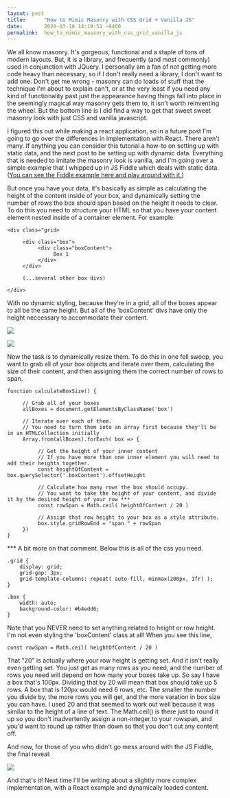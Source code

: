 ```yaml
---
layout: post
title:      "How to Mimic Masonry with CSS Grid + Vanilla JS"
date:       2020-03-10 14:19:51 -0400
permalink:  how_to_mimic_masonry_with_css_grid_vanilla_js
---
```



We all know masonry. It's gorgeous, functional and a staple of tons of modern layouts. But, it is a library, and frequently (and most commonly) used in conjunction with JQuery. I personally am a fan of not getting more code heavy than necessary, so if I don't really need a library, I don't want to add one. Don't get me wrong - masonry can do loads of stuff that the technique I'm about to explain can't, or at the very least if you need any kind of functionality past just the appearance having things fall into place in the seemingly magical way masonry gets them to, it isn't worth reinventing the wheel. But the bottom line is I did find a way to get that sweet sweet masonry look with just CSS and vanilla javascript.

I figured this out while making a react application, so in a future post I'm going to go over the differences in implementation with React. There aren't many. If anything you can consider this tutorial a how-to on setting up with static data, and the next post to be setting up with dynamic data. Everything that is needed to imitate the masonry look is vanilla, and I'm going over a simple example that I whipped up in JS Fiddle which deals with static data. ([You can see the Fiddle example here and play around with it.](https://jsfiddle.net/h1dmqtjp/4/))

But once you have your data, it's basically as simple as calculating the height of the content inside of your box, and dynamically setting the number of rows the box should span based on the height it needs to clear. To do this you need to structure your HTML so that you have your content element nested inside of a container element. For example: 

```
<div class="grid>

     <div class="box">
          <div class="boxContent">
               Box 1
          </div>
     </div>

     (...several other box divs)
		 
</div>
```

With no dynamic styling, because they're in a grid, all of the boxes appear to all be the same height. But all of the 'boxContent' divs have only the height neccessary to accommodate their content. 


![](https://imgur.com/UmCuMpT.png) 

![](https://imgur.com/UKpA8vH.png)


Now the task is to dynamically resize them. To do this in one fell swoop, you want to grab all of your box objects and iterate over them, calculating the size of their content, and then assigning them the correct number of rows to span.

```
function calculateBoxSize() {

     // Grab all of your boxes
     allBoxes = document.getElementsByClassName('box')
		 
     // Iterate over each of them. 
     // You need to turn them into an array first because they'll be in an HTMLCollection initially
     Array.from(allBoxes).forEach( box => {
		 
          // Get the height of your inner content
          // If you have more than one inner element you will need to add their heights together.
          const heightOfContent = box.querySelector('.boxContent').offsetHeight
					
          // Calculate how many rows the box should occupy.
          // You want to take the height of your content, and divide it by the desired height of your row ***
          const rowSpan = Math.ceil( heightOfContent / 20 )
					
          // Assign that row height to your box as a style attribute.
          box.style.gridRowEnd = "span " + rowSpan
     })
}
```

*** A bit more on that comment. Below this is all of the css you need. 

```
.grid {
    display: grid;
    grid-gap: 3px;
    grid-template-columns: repeat( auto-fill, minmax(200px, 1fr) );
}

.box {
    width: auto;
    background-color: #b4edd6;
}
```

Note that you NEVER need to set anything related to height or row height. I'm not even styling the 'boxContent' class at all! When you see this line,

```const rowSpan = Math.ceil( heightOfContent / 20 )```

That "20" is actually where your row height is getting set. And it isn't really even getting set. You just get as many rows as you need, and the number of rows you need will depend on how many your boxes take up. So say I have a box that's 100px. Dividing that by 20 will mean that box should take up 5 rows. A box that is 120px would need 6 rows, etc. The smaller the number you divide by, the more rows you will get, and the more varation in box size you can have. I used 20 and that seemed to work out well because it was similar to the height of a line of text. The Math.ceil() is there just to round it up so you don't inadvertently assign a non-integer to your rowspan, and you'd want to round up rather than down so that you don't cut any content off.

And now, for those of you who didn't go mess around with the JS Fiddle, the final reveal:

![](https://imgur.com/ZflvL1C.png)

And that's it! Next time I'll be writing about a slightly more complex implementation, with a React example and dynamically loaded content.




